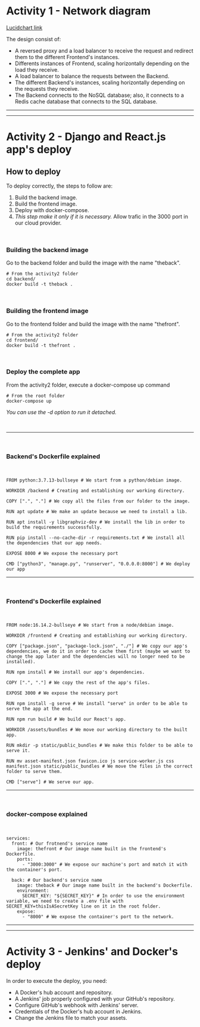 # Activity 1 - Network diagram

[Lucidchart link](https://lucid.app/lucidchart/c2369a8e-897a-4166-b95e-64de7634eb96/edit?invitationId=inv_dcc7ef59-0b4d-4b97-810a-8be4e0549dcc)

The design consist of:
- A reversed proxy and a load balancer to receive the request and redirect them to the different Frontend's instances.
- Differents instances of Frontend, scaling horizontally depending on the load they receive.
- A load balancer to balance the requests between the Backend.
- The different Backend's instances, scaling horizontally depending on the requests they receive.
- The Backend connects to the NoSQL database; also, it connects to a Redis cache database that connects to the SQL database.

---
---

# Activity 2 - Django and React.js app's deploy

## How to deploy

To deploy correctly, the steps to follow are:
1.  Build the backend image.
2.  Build the frontend image.
3.  Deploy with docker-compose.
4.  *This step make it only if it is necessary.* Allow trafic in the 3000 port in our cloud provider.

<br/>

### Building the backend image

Go to the backend folder and build the image with the name "theback".

```
# From the activity2 folder
cd backend/
docker build -t theback .
```

<br/>

### Building the frontend image

Go to the frontend folder and build the image with the name "thefront".

```
# From the activity2 folder
cd frontend/
docker build -t thefront .
```

<br/>

### Deploy the complete app

From the activity2 folder, execute a docker-compose up command

```
# From the root folder
docker-compose up
```
*You can use the -d option to run it detached.*

<br/>

---

<br/>

### Backend's Dockerfile explained

<br/>

```
FROM python:3.7.13-bullseye # We start from a python/debian image.

WORKDIR /backend # Creating and establishing our working directory.

COPY [".", "."] # We copy all the files from our folder to the image.

RUN apt update # We make an update because we need to install a lib.

RUN apt install -y libgraphviz-dev # We install the lib in order to build the requirements successfully.

RUN pip install --no-cache-dir -r requirements.txt # We install all the dependencies that our app needs.

EXPOSE 8000 # We expose the necessary port

CMD ["python3", "manage.py", "runserver", "0.0.0.0:8000"] # We deploy our app
```

---

<br/>

### Frontend's Dockerfile explained

<br/>

```
FROM node:16.14.2-bullseye # We start from a node/debian image.

WORKDIR /frontend # Creating and establishing our working directory.

COPY ["package.json", "package-lock.json", "./"] # We copy our app's dependencies, we do it in order to cache them first (maybe we want to change the app later and the dependencies will no longer need to be installed).

RUN npm install # We install our app's dependencies.

COPY [".", "."] # We copy the rest of the app's files.

EXPOSE 3000 # We expose the necessary port

RUN npm install -g serve # We install "serve" in order to be able to serve the app at the end.

RUN npm run build # We build our React's app.

WORKDIR /assets/bundles # We move our working directory to the built app.

RUN mkdir -p static/public_bundles # We make this folder to be able to serve it.

RUN mv asset-manifest.json favicon.ico js service-worker.js css manifest.json static/public_bundles # We move the files in the correct folder to serve them.

CMD ["serve"] # We serve our app.
```

---

<br/>

### docker-compose explained

<br/>

```
services:
  front: # Our frotnend's service name
    image: thefront # Our image name built in the frontend's Dockerfile.
    ports:
      - "3000:3000" # We expose our machine's port and match it with the container's port.

  back: # Our backend's service name
    image: theback # Our image name built in the backend's Dockerfile.
    environment:
      SECRET_KEY: "${SECRET_KEY}" # In order to use the environment variable, we need to create a .env file with SECRET_KEY=thisIsASecretKey line on it in the root folder.
    expose:
      - "8000" # We expose the container's port to the network.
```
---
---

# Activity 3 - Jenkins' and Docker's deploy

In order to execute the deploy, you need:
-   A Docker's hub account and repository.
-   A Jenkins' job properly configured with your GitHub's repository.
-   Configure GitHub's webhook with Jenkins' server.
-   Credentials of the Docker's hub account in Jenkins.
-   Change the Jenkins file to match your assets.
